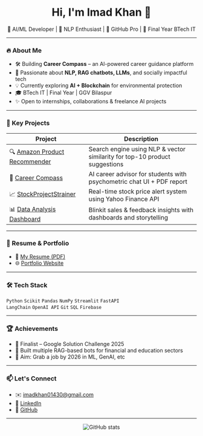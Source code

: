 <h1 align="center">Hi, I'm Imad Khan 👋</h1>
<p align="center">
  🚀 AI/ML Developer | 🧠 NLP Enthusiast | 💼 GitHub Pro | 🎯 Final Year BTech IT
</p>

---

### 🔥 About Me
- 🛠️ Building **Career Compass** – an AI-powered career guidance platform
- 🤖 Passionate about **NLP, RAG chatbots, LLMs**, and socially impactful tech
- 💡 Currently exploring **AI + Blockchain** for environmental protection
- 🎓 BTech IT | Final Year | GGV Bilaspur  
- ✨ Open to internships, collaborations & freelance AI projects

---

### 🧠 Key Projects
| Project | Description |
|--------|-------------|
| 🔍 [Amazon Product Recommender](https://github.com/ImaduddeenKhan/Amazon-Product-Recommendation) | Search engine using NLP & vector similarity for top-10 product suggestions |
| 🧭 [Career Compass](https://github.com/ImaduddeenKhan/Career-Compass) | AI career advisor for students with psychometric chat UI + PDF report |
| 📈 [StockProjectStrainer](https://github.com/ImaduddeenKhan/StockProjectStrainer) | Real-time stock price alert system using Yahoo Finance API |
| 📊 [Data Analysis Dashboard](https://github.com/ImaduddeenKhan/Data-Analysis-Dashboard) | Blinkit sales & feedback insights with dashboards and storytelling |

---

### 📄 Resume & Portfolio
- 🔗 [My Resume (PDF)](https://drive.google.com/your-resume-link) <!-- Replace with real link -->
- 🌐 [Portfolio Website](https://yourwebsite.com) <!-- Replace with your future site or GitHub Pages -->

---

### 🛠️ Tech Stack
`Python` `Scikit` `Pandas` `NumPy` `Streamlit` `FastAPI`  
`LangChain` `OpenAI API` `Git` `SQL` `Firebase` 

---

### 🏆 Achievements
- 🥇 Finalist – Google Solution Challenge 2025 
- 🧠 Built multiple RAG-based bots for financial and education sectors
- 🎯 Aim: Grab a job by 2026 in ML, GenAI, etc

---

### 📫 Let's Connect
- ✉️ imadkhan01430@gmail.com
- 💼 [LinkedIn](https://linkedin.com/in/imadkhan-datascience)
- 🌱 [GitHub](https://github.com/ImaduddeenKhan)

---

<p align="center">
  <img src="https://github-readme-stats.vercel.app/api?username=ImaduddeenKhan&show_icons=true&theme=tokyonight" alt="GitHub stats" />
</p>

